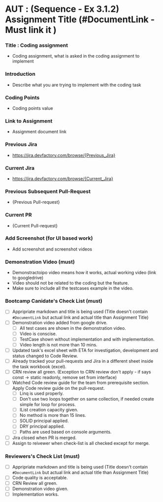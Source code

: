 # AUT : (Sequence - Ex 3.1.2) Assignment Title (#DocumentLink -Must link it )

### Title : Coding assignment
- Coding assignment, what is asked in the coding assignment to implement

### Introduction
- Describe what you are trying to implement with the coding task

### Coding Points
- Coding points value

### Link to Assignment
- Assignment document link

### Previous Jira
- https://jira.devfactory.com/browse/{Previous_Jira}

### Current Jira
- https://jira.devfactory.com/browse/{Current_Jira}

### Previous Subsequent Pull-Request
- {Previous Pull-request}

### Current PR
- {Current Pull-request}

### Add Screenshot (for UI based work)
- Add screenshot and screenshot videos

### Demonstration Video (must)
- Demonstractoipo video means how it works, actual working video (link to googledrive)
- Video should not be related to the coding but the feature.
- Make sure to include all the testcases example in the video.

### Bootcamp Canidate's Check List (must)
- [ ] Appripriate markdown and title is being used (Title doesn't contain `#DocumentLink` but actual link and actual title than Assignment Title)
- [ ] Demonstration video added from google drive.
   - [ ] All test cases are shown in the demonstration video.
   - [ ] Video is conscise.
   - [ ] TestCase shown without implementation and with implementation.
   - [ ] Video length is not more than 10 mins.
- [ ] Updated task's excel sheet with ETA for investigation, development and status changed to Code Review.
- [ ] Already tracked your pull-requests and Jira in a different sheet inside the task workbook (excel).
- [ ] CRN review all green. (Exception to CRN review don't apply - if says const -> static readonly, remove set from interface)
- [ ] Watched Code review guide for the team from prerequisite section. Apply Code review guide on the pull-request.
   - [ ] Linq is used properly.
   - [ ] Don't use two loops together on same collection, if needed create simple for loop for process.
   - [ ] IList creation capacity given.
   - [ ] No method is more than 15 lines.
   - [ ] SOLID principal applied.
   - [ ] DRY principal applied.
   - [ ] Paths are used based on console arguments.
- [ ] Jira closed when PR is merged.
- [ ] Assign to reivewer when check-list is all checked except for merge.

### Reviewers's Check List (must)
- [ ] Appripriate markdown and title is being used (Title doesn't contain `#DocumentLink` but actual link and actual title than Assignment Title)
- [ ] Code quality is acceptable.
- [ ] CRN Review all green.
- [ ] Demonstration video given.
- [ ] Implementation works.
